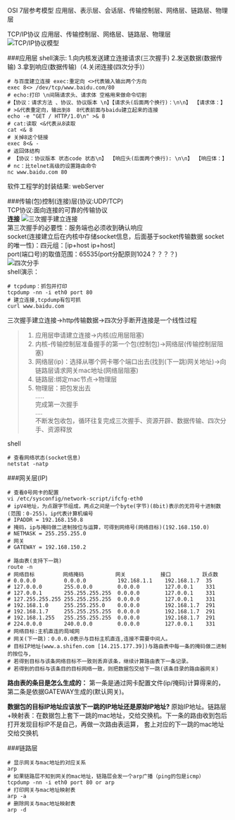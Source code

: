 OSI 7层参考模型
应用层、表示层、会话层、传输控制层、网络层、链路层、物理层  

TCP/IP协议
应用层、传输控制层、网络层、链路层、物理层  
![TCP/IP协议模型](http://resource.cmbi.info/1a2ab07f-1461-4e41-8054-9d94cdecb9fb)

###应用层
shell演示: 1.向内核发送建立连接请求(三次握手) 2.发送数据(数据传输) 3.拿到响应(数据传输)（4.关闭连接(四次分手)）
```shell
# 与百度建立连接 exec:重定向 <>代表输入输出两个方向
exec 8<> /dev/tcp/www.baidu.com/80
# echo:打印 \n间隔请求头、请求体 空格用来做命令切割
#【协议：请求方法 、协议、协议版本 \n】【请求头(后面两个换行)：\n\n】 【请求体：】
# >&代表重定向，输出到8  8代表前面与baidu建立起来的连接
echo -e "GET / HTTP/1.0\n" >& 8
# cat:读取 <&代表从8读取
cat <& 8
# 关掉8这个链接
exec 8<& -
# 返回体结构
# 【协议：协议版本 状态code 状态\n】 【响应头(后面两个换行): \n\n】 【响应体：】
# nc：比telnet高级的设置路由命令
nc www.baidu.com 80
```
软件工程学的封装结果: webServer


###传输(包)控制(连接)层(协议:UDP/TCP)  
TCP协议:面向连接的可靠的传输协议  
**连接**
![三次握手建立连接](http://resource.cmbi.info/8982be50-7457-4374-97e4-3601d9770e41)  
第三次握手的必要性：服务端也必须收到确认响应  
socket(连接建立后在内核中存储socket信息，后面基于socket传输数据 socket的唯一性)：四元组：[ip+host ip+host]  
port(端口号)的取值范围：65535(port分配原则1024？？？？)  
![四次分手](http://resource.cmbi.info/158ea83e-81bd-48ec-9657-621c73b85a03)  
shell演示：
```shell script
# tcpdump：抓包并打印
tcpdump -nn -i eth0 port 80
# 建立连接,tcpdump有包可抓
curl www.baidu.com
```
三次握手建立连接->http传输数据->四次分手断开连接是一个线性过程
> 1. 应用层申请建立连接->内核(应用层阻塞)
> 2. 内核-传输控制层准备握手的第一个包(控制包)->网络层(传输控制层阻塞)
> 3. 网络层(ip)：选择从哪个网卡哪个端口出去(找到(下一跳)网关地址)->向链路层请求网关mac地址(网络层阻塞)
> 4. 链路层:绑定mac节点->物理层
> 5. 物理层：把包发出去  
> .....  
> 完成第一次握手  
> ....  
> 不断发包收包，循环往复完成三次握手、资源开辟、数据传输、四次分手、资源释放    

shell
```shell script
# 查看网络状态(socket信息)
netstat -natp
```
###网关层(IP)
```shell script
# 查看0号网卡的配置
vi /etc/sysconfig/network-script/ifcfg-eth0
# ipV4地址，为点跟字节组成，两点之间是一个byte(字节)(8bit)表示的无符号十进制数(范围：0-255)。ip代表计算机编号
# IPADDR = 192.168.150.8
# 掩码，ip与掩码做二进制按位与运算，可得到网络号(网络目标)(192.168.150.0)
# NETMASK = 255.255.255.0
# 网关
# GATEWAY = 192.168.150.2

# 路由表(支持下一跳)
route -n
# 网络目标         网络掩码          网关           接口          跃点数
# 0.0.0.0         0.0.0.0          192.168.1.1    192.168.1.7  35
# 127.0.0.0       255.0.0.0        0.0.0.0        127.0.0.1    331
# 127.0.0.1       255.255.255.255  0.0.0.0        127.0.0.1    331  
# 127.255.255.255 255.255.255.255  0.0.0.0        127.0.0.1    331
# 192.168.1.0     255.255.255.0    0.0.0.0        192.168.1.7  291
# 192.168.1.7     255.255.255.255  0.0.0.0        192.168.1.7  291
# 192.168.1.255   255.255.255.255  0.0.0.0        192.168.1.7  291
# 224.0.0.0       240.0.0.0        0.0.0.0        127.0.0.1    331
# 网络目标:主机直连的局域网
# 网关(下一跳)：0.0.0.0表示与目标主机直连,连接不需要中间人。
# 目标IP地址(www.a.shifen.com [14.215.177.39])与路由表中每一条的掩码做二进制的按位与,
# 若得到目标与该条网络目标不一致则丢弃该条，继续计算路由表下一条记录。
# 若得到的目标与该条目的目标网络一致，则把数据包交给下一跳(该条目录的路由器网关)
``` 
**路由表的条目是怎么生成的：** 
第一条是通过网卡配置文件(ip/掩码)计算得来的，第二条是依据GATEWAY生成的(默认网关)。  

**数据包的目标IP地址应该放下一跳的IP地址还是原始IP地址?**
原始IP地址。链路层+映射表：在数据包上套下一跳的mac地址，交给交换机。下一条的路由收到包后打开发现目标IP不是自己，再做一次路由表运算，
套上对应的下一跳的mac地址交给交换机 


###链路层
```shell script
# 显示网关与mac地址的对应关系
arp
# 如果链路层不知到网关的mac地址，链路层会发一个arp广播（ping的包是icmp）
tcpdump -nn -i eth0 port 80 or arp
# 打印网关与mac地址映射表
arp -a
# 删除网关与mac地址映射表
arp -d
```